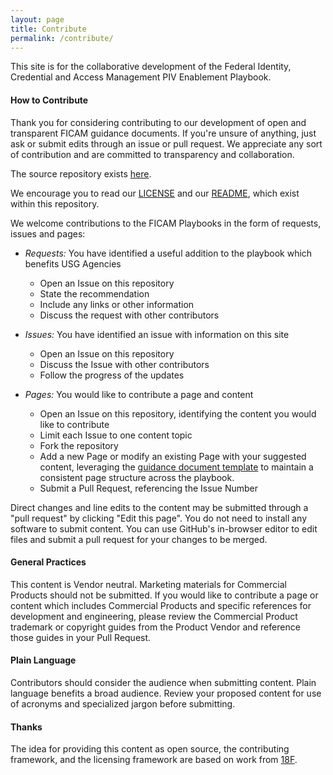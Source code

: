 ```yaml
---
layout: page
title: Contribute
permalink: /contribute/
---
```

This site is for the collaborative development of the Federal Identity, Credential and Access Management PIV Enablement Playbook. 

#### How to Contribute

Thank you for considering contributing to our development of open and transparent FICAM guidance documents. If you're unsure of anything, just ask or submit edits through an issue or pull request. We appreciate any sort of contribution and are committed to transparency and collaboration.

The source repository exists [here]({{site.github.repository_url}}/{{site.branch}}/).

We encourage you to read our [LICENSE]({{site.baseurl}}/license) and our [README]({{site.github.repository_url}}/{{site.branch}}/README.md), which exist within this repository.  

We welcome contributions to the FICAM Playbooks in the form of requests, issues and pages:  

* _Requests:_ You have identified a useful addition to the playbook which benefits USG Agencies
  * Open an Issue on this repository
  * State the recommendation
  * Include any links or other information
  * Discuss the request with other contributors  

* _Issues:_ You have identified an issue with information on this site
  * Open an Issue on this repository
  * Discuss the Issue with other contributors
  * Follow the progress of the updates

* _Pages:_ You would like to contribute a page and content
  * Open an Issue on this repository, identifying the content you would like to contribute
  * Limit each Issue to one content topic
  * Fork the repository
  * Add a new Page or modify an existing Page with your suggested content, leveraging the [guidance document template]({{site.baseurl}}/template) to maintain a consistent page structure across the playbook.
  * Submit a Pull Request, referencing the Issue Number

Direct changes and line edits to the content may be submitted through a "pull request" by clicking "Edit this page". You do not need to install any software to submit content. You can use GitHub's in-browser editor to edit files and submit a pull request for your changes to be merged.

####  General Practices

This content is Vendor neutral. Marketing materials for Commercial Products should not be submitted. If you would like to contribute a page or content which includes Commercial Products and specific references for development and engineering, please review the Commercial Product trademark or copyright guides from the Product Vendor and reference those guides in your Pull Request.  

#### Plain Language

Contributors should consider the audience when submitting content. Plain language benefits a broad audience. Review your proposed content for use of acronyms and specialized jargon before submitting.

####  Thanks

The idea for providing this content as open source, the contributing framework, and the licensing framework are based on work from [18F](https://18f.gsa.gov).
